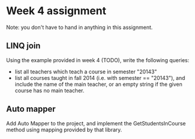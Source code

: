 # Week 4 assignment

Note: you don't have to hand in anything in this assignment.

## LINQ join

Using the example provided in week 4 (TODO), write the following queries:

* list all teachers which teach a course in semester "20143"
* list all courses taught in fall 2014 (i.e. with semester == "20143"), and include the name of the main teacher, or an empty string if the given course has no main teacher.

## Auto mapper

Add Auto Mapper to the project, and implement the GetStudentsInCourse method using mapping provided by that library.
